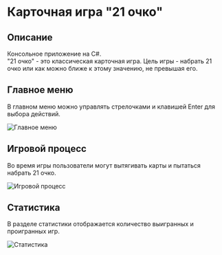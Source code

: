 # Карточная игра "21 очко"


## Описание
Консольное приложение на C#. <br>
"21 очко" - это классическая карточная игра. Цель игры - набрать 21 очко или как можно ближе к этому значению, не превышая его.

## Главное меню
В главном меню можно управлять стрелочками и клавишей Enter для выбора действий.

![Главное меню](https://github.com/user-attachments/assets/dcc4b9b6-ff79-4553-bbc4-22feae7dd971)

## Игровой процесс
Во время игры пользователи могут вытягивать карты и пытаться набрать 21 очко.

![Игровой процесс](https://github.com/user-attachments/assets/53ad7efb-4f00-4d2a-80b3-3346fbaeeb47)

## Статистика
В разделе статистики отображается количество выигранных и проигранных игр.

![Статистика](https://github.com/user-attachments/assets/ce37f23b-fd44-4add-9631-43f1232de6be)


